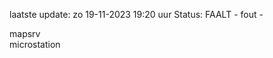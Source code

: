 laatste update: 
zo 19-11-2023 19:20   uur 
Status: FAALT - fout - 
<div class="service R">mapsrv</div><div class="service Y">microstation</div>